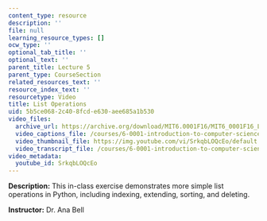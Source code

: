 ```yaml
---
content_type: resource
description: ''
file: null
learning_resource_types: []
ocw_type: ''
optional_tab_title: ''
optional_text: ''
parent_title: Lecture 5
parent_type: CourseSection
related_resources_text: ''
resource_index_text: ''
resourcetype: Video
title: List Operations
uid: 5b5ce068-2c40-8fcd-e630-aee685a1b530
video_files:
  archive_url: https://archive.org/download/MIT6.0001F16/MIT6_0001F16_Lecture_05_exercise_03_300k.mp4
  video_captions_file: /courses/6-0001-introduction-to-computer-science-and-programming-in-python-fall-2016/a3021c513b1853bbb2af27b7540b342e_SrkqbLOQcEo.vtt
  video_thumbnail_file: https://img.youtube.com/vi/SrkqbLOQcEo/default.jpg
  video_transcript_file: /courses/6-0001-introduction-to-computer-science-and-programming-in-python-fall-2016/d9f2a2653fb21577adb97c07fd3eae6f_SrkqbLOQcEo.pdf
video_metadata:
  youtube_id: SrkqbLOQcEo
---
```


**Description:** This in-class exercise demonstrates more simple list operations in Python, including indexing, extending, sorting, and deleting.

**Instructor:** Dr. Ana Bell